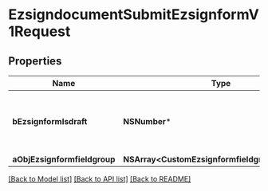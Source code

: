 # EzsigndocumentSubmitEzsignformV1Request

## Properties
Name | Type | Description | Notes
------------ | ------------- | ------------- | -------------
**bEzsignformIsdraft** | **NSNumber*** | Whether the Ezsignform submitted is a draft or not. | 
**aObjEzsignformfieldgroup** | **NSArray&lt;CustomEzsignformfieldgroupRequest&gt;*** |  | 

[[Back to Model list]](../README.md#documentation-for-models) [[Back to API list]](../README.md#documentation-for-api-endpoints) [[Back to README]](../README.md)


